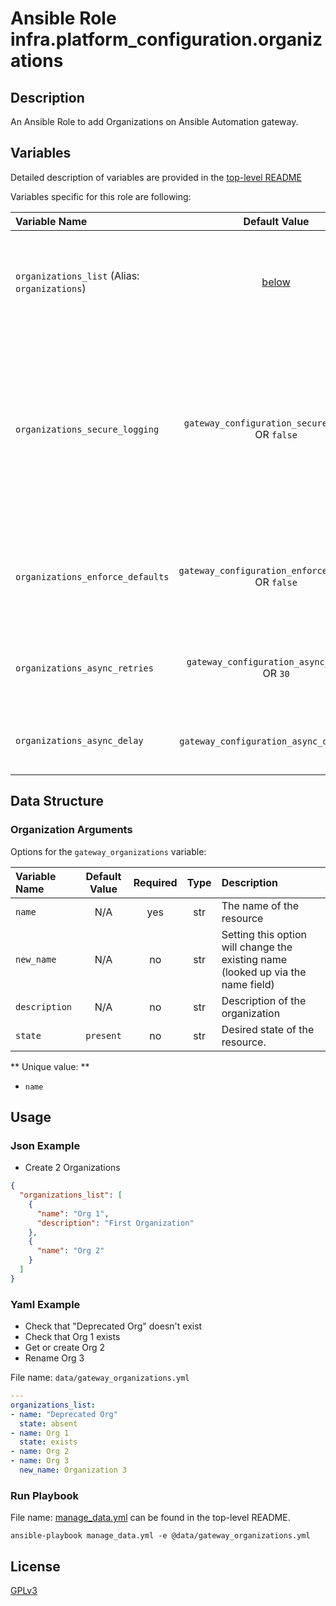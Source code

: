 # Ansible Role infra.platform_configuration.organizations

## Description

An Ansible Role to add Organizations on Ansible Automation gateway.

## Variables

Detailed description of variables are provided in the [top-level README](../../README.md)

Variables specific for this role are following:

| Variable Name                                          |                    Default Value                    | Required | Description                                                                                                                                                          |                                                      |
|:-------------------------------------------------------|:---------------------------------------------------:|:--------:|:---------------------------------------------------------------------------------------------------------------------------------------------------------------------|:----------------------------------------------------:|
| `organizations_list` (Alias: `organizations`)       |          [below](#organization-arguments)           |   yes    | Data structure describing your organization entries described below.                                                                                                 |        [more](../../README.md#data-variables)        |
| `organizations_secure_logging`   |  `gateway_configuration_secure_logging` OR `false`  |    no    | Whether or not to include the sensitive organizations role tasks in the log. Set this value to `True` if you will be providing your sensitive values from elsewhere. |   [more](../../README.md#secure-logging-variables)   |
| `organizations_enforce_defaults` | `gateway_configuration_enforce_defaults` OR `false` |    no    | Whether or not to enforce default option values on only the organizations role.                                                                                      |      [more](../../README.md#enforcing-defaults)      |
| `organizations_async_retries`    |    `gateway_configuration_async_retries` OR `30`    |    no    | This variable sets the number of retries to attempt for the role.                                                                                                    | [more](../../README.md#asynchronous-retry-variables) |
| `organizations_async_delay`      |     `gateway_configuration_async_delay` OR `1`      |    no    | This sets the delay between retries for the role.                                                                                                                    | [more](../../README.md#asynchronous-retry-variables) |

## Data Structure

### Organization Arguments

Options for the `gateway_organizations` variable:

| Variable Name | Default Value | Required | Type | Description                                                                      |
|:--------------|:-------------:|:--------:|:----:|:---------------------------------------------------------------------------------|
| `name`        |      N/A      |   yes    | str  | The name of the resource                                                         |
| `new_name`    |      N/A      |    no    | str  | Setting this option will change the existing name (looked up via the name field) |
| `description` |      N/A      |    no    | str  | Description of the organization                                                  |
| `state`       |   `present`   |    no    | str  | Desired state of the resource.                                                   |

** Unique value: **

- `name`

## Usage

### Json Example

- Create 2 Organizations

```json
{
  "organizations_list": [
    {
      "name": "Org 1",
      "description": "First Organization"
    },
    {
      "name": "Org 2"
    }
  ]
}
```

### Yaml Example

- Check that "Deprecated Org" doesn't exist
- Check that Org 1 exists
- Get or create Org 2
- Rename Org 3

File name: `data/gateway_organizations.yml`

```yaml
---
organizations_list:
- name: "Deprecated Org"
  state: absent
- name: Org 1
  state: exists
- name: Org 2
- name: Org 3
  new_name: Organization 3
```

### Run Playbook

File name: [manage_data.yml](../../README.md#example-ansible-playbook) can be found in the top-level README.

```shell
ansible-playbook manage_data.yml -e @data/gateway_organizations.yml
```

## License

[GPLv3](https://github.com/ansible/aap-gateway/gateway_configuration_collection/COPYING)
